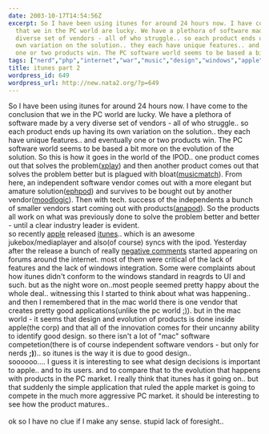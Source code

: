 ```yaml
---
date: 2003-10-17T14:54:56Z
excerpt: So I have been using itunes for around 24 hours now. I have come to the conclusion
  that we in the PC world are lucky. We have a plethora of software made by a very
  diverse set of vendors - all of who struggle.. so each product ends up having its
  own variation on the solution.. they each have unique features.. and eventually
  one or two products win. The PC software world seems to be based a bit mo...
tags: ["nerd","php","internet","war","music","design","windows","apple","ipod","applications","itunes"]
title: itunes part 2
wordpress_id: 649
wordpress_url: http://new.nata2.org/?p=649
---
```


So I have been using itunes for around 24 hours now. I have come to the conclusion that we in the PC world are lucky. We have a plethora of software made by a very diverse set of vendors - all of who struggle.. so each product ends up having its own variation on the solution.. they each have unique features.. and eventually one or two products win. The PC software world seems to be based a bit more on the evolution of the solution. So this is how it goes in the world of the IPOD.. one product comes out that solves the problem(<a href="http://www.mediafour.com/products/xplay/">xplay</a>) and then another product comes out that solves the problem better but is plagued with bloat(<a href="http://www.musicmatch.com">musicmatch</a>). From here, an independent software vendor comes out with a more elegant but amature solution(<a href="http://www.ephpod.com">ephpod</a>) and survives to be bought out by another vendor(<a href="http://www.moodlogic.com">moodlogic</a>). Then with tech. success of the independents a bunch of smaller vendors start coming out with products(<a href="http://www.redchairsoftware.com/anapod/">anapod</a>). So the products all work on what was previously done to solve the problem better and better - until a clear industry leader is evident. <br/>so recently <a href="http://www.apple.com">apple</a> released <a href="http://www.itunes.com">itunes</a>.. which is an awesome jukebox/mediaplayer and also(of course) syncs with the ipod. Yesterday after the release a bunch of really <a href="http://ipodlounge.com/forums/forumdisplay.php?s=&amp;forumid=45">negative comments</a> started appearing on forums around the internet. most of them were critical of the lack of features and the lack of windows integration. Some were complaints about how itunes didn't conform to the windows standard in reagrds to UI and such. but as the night wore on..most people seemed pretty happy about the whole deal.. witnessing this I started to think about what was happening.. and then I remembered that in the mac world there is one vendor that creates pretty good applications(unlike the pc world <a href="http://www.microsoft.com">:)</a>). but in the mac world - it seems that design and evolution of products is done inside apple(the corp) and that all of the innovation comes for their uncanny ability to identify good design. so there isn't a lot of "mac" software competetion(there is of course independent software vendors - but only for nerds <b>;)</b>).. so itunes is the way it is due to good design.. <br/>soooooo.... I guess it is interesting to see what design decisions is important to apple.. and to its users. and to compare that to the evolution that happens with products in the PC market. I really think that itunes has it going on.. but that suddenly the simple application that ruled the apple market is going to compete in the much more aggressive PC market. it should be interesting to see how the product matures.. <br/><br/>ok so I have no clue if I make any sense. stupid lack of foresight.. 
